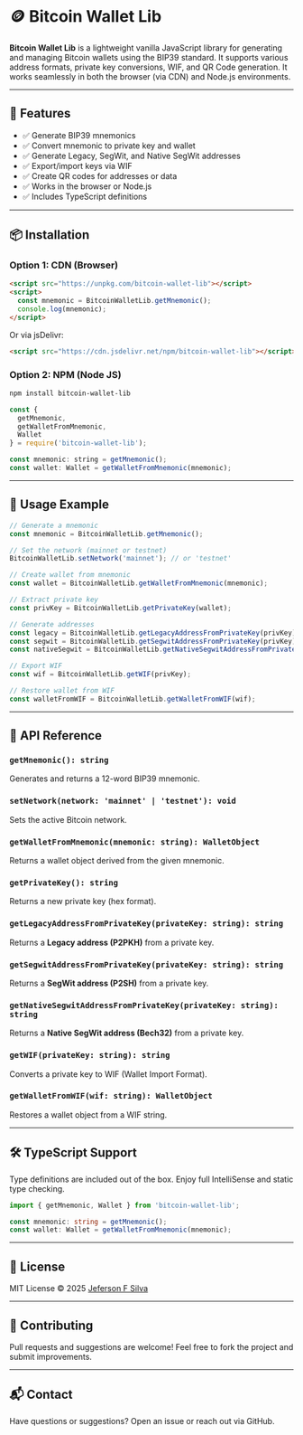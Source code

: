 # 🪙 Bitcoin Wallet Lib

**Bitcoin Wallet Lib** is a lightweight vanilla JavaScript library for generating and managing Bitcoin wallets using the BIP39 standard. It supports various address formats, private key conversions, WIF, and QR Code generation. It works seamlessly in both the browser (via CDN) and Node.js environments.

---

## 🚀 Features

- ✅ Generate BIP39 mnemonics
- ✅ Convert mnemonic to private key and wallet
- ✅ Generate Legacy, SegWit, and Native SegWit addresses
- ✅ Export/import keys via WIF
- ✅ Create QR codes for addresses or data
- ✅ Works in the browser or Node.js
- ✅ Includes TypeScript definitions

---

## 📦 Installation

### Option 1: CDN (Browser)

```html
<script src="https://unpkg.com/bitcoin-wallet-lib"></script>
<script>
  const mnemonic = BitcoinWalletLib.getMnemonic();
  console.log(mnemonic);
</script>
```

Or via jsDelivr:

```html
<script src="https://cdn.jsdelivr.net/npm/bitcoin-wallet-lib"></script>
```

### Option 2: NPM (Node JS)

```bash
npm install bitcoin-wallet-lib
````

```js
const {
  getMnemonic,
  getWalletFromMnemonic,
  Wallet
} = require('bitcoin-wallet-lib');

const mnemonic: string = getMnemonic();
const wallet: Wallet = getWalletFromMnemonic(mnemonic);
```

---

## 🧠 Usage Example

```js
// Generate a mnemonic
const mnemonic = BitcoinWalletLib.getMnemonic();

// Set the network (mainnet or testnet)
BitcoinWalletLib.setNetwork('mainnet'); // or 'testnet'

// Create wallet from mnemonic
const wallet = BitcoinWalletLib.getWalletFromMnemonic(mnemonic);

// Extract private key
const privKey = BitcoinWalletLib.getPrivateKey(wallet);

// Generate addresses
const legacy = BitcoinWalletLib.getLegacyAddressFromPrivateKey(privKey);
const segwit = BitcoinWalletLib.getSegwitAddressFromPrivateKey(privKey);
const nativeSegwit = BitcoinWalletLib.getNativeSegwitAddressFromPrivateKey(privKey);

// Export WIF
const wif = BitcoinWalletLib.getWIF(privKey);

// Restore wallet from WIF
const walletFromWIF = BitcoinWalletLib.getWalletFromWIF(wif);

```

---

## 📘 API Reference

### `getMnemonic(): string`

Generates and returns a 12-word BIP39 mnemonic.

### `setNetwork(network: 'mainnet' | 'testnet'): void`

Sets the active Bitcoin network.

### `getWalletFromMnemonic(mnemonic: string): WalletObject`

Returns a wallet object derived from the given mnemonic.

### `getPrivateKey(): string`

Returns a new private key (hex format).

### `getLegacyAddressFromPrivateKey(privateKey: string): string`

Returns a **Legacy address (P2PKH)** from a private key.

### `getSegwitAddressFromPrivateKey(privateKey: string): string`

Returns a **SegWit address (P2SH)** from a private key.

### `getNativeSegwitAddressFromPrivateKey(privateKey: string): string`

Returns a **Native SegWit address (Bech32)** from a private key.

### `getWIF(privateKey: string): string`

Converts a private key to WIF (Wallet Import Format).

### `getWalletFromWIF(wif: string): WalletObject`

Restores a wallet object from a WIF string.

---

## 🛠️ TypeScript Support

Type definitions are included out of the box. Enjoy full IntelliSense and static type checking.

```ts
import { getMnemonic, Wallet } from 'bitcoin-wallet-lib';

const mnemonic: string = getMnemonic();
const wallet: Wallet = getWalletFromMnemonic(mnemonic);
```

---

## 📝 License

MIT License
© 2025 [Jeferson F Silva](https://github.com/jeferson0993)

---

## 🤝 Contributing

Pull requests and suggestions are welcome!
Feel free to fork the project and submit improvements.

---

## 📬 Contact

Have questions or suggestions?
Open an issue or reach out via GitHub.
